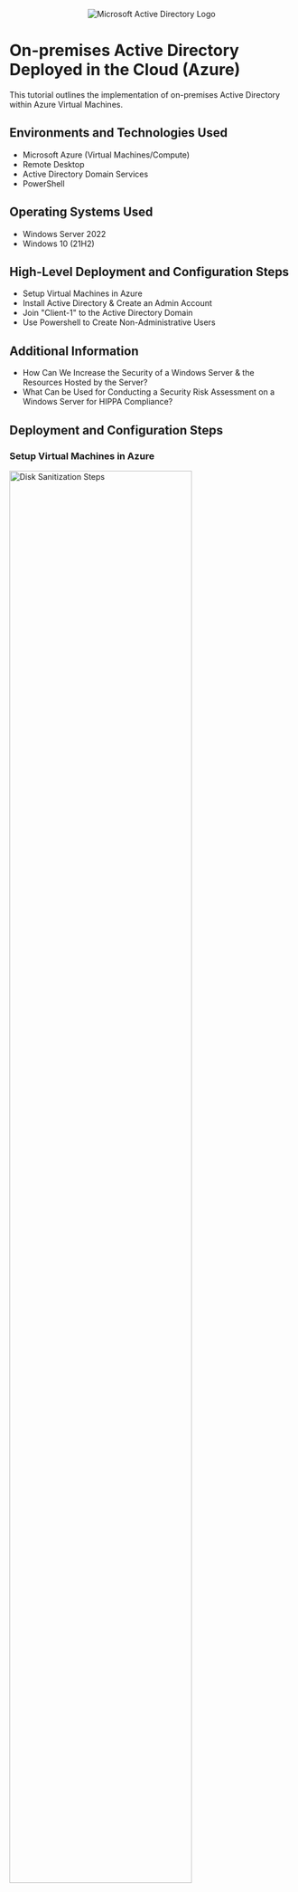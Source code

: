 <p align="center">
<img src="https://i.imgur.com/pU5A58S.png" alt="Microsoft Active Directory Logo"/>
</p>

<h1>On-premises Active Directory Deployed in the Cloud (Azure)</h1>
This tutorial outlines the implementation of on-premises Active Directory within Azure Virtual Machines.<br />



<h2>Environments and Technologies Used</h2>

- Microsoft Azure (Virtual Machines/Compute)
- Remote Desktop
- Active Directory Domain Services
- PowerShell

<h2>Operating Systems Used </h2>

- Windows Server 2022
- Windows 10 (21H2)

<h2>High-Level Deployment and Configuration Steps</h2>

- Setup Virtual Machines in Azure
- Install Active Directory & Create an Admin Account
- Join "Client-1" to the Active Directory Domain
- Use Powershell to Create Non-Administrative Users 

<h2>Additional Information</h2>

- How Can We Increase the Security of a Windows Server & the Resources Hosted by the Server?
- What Can be Used for Conducting a Security Risk Assessment on a Windows Server for HIPPA Compliance?
  
<h2>Deployment and Configuration Steps</h2>
<h3>Setup Virtual Machines in Azure</h3>
<p>
<img src="https://i.imgur.com/BmsB2eH.png" height="80%" width="80%" alt="Disk Sanitization Steps"/>
</p>
<p>
To set up our Active Directory environment, we need to create two virtual machines within Microsoft Azure. Create one virtual machine with Windows Server 2022 and name it DC-1, since this virtual machine will be our domain controller for Active Directory. Create another virtual machine with Windows 10 as the image and name it Client-1, since this virtual machine will simulate a computer that will be on Active Directory's domain in an organization. Before logging in to each virtual machine via Remote Desktop, change the DC-1's NIC private IP address to static so that the client's connection to the domain doesn't accidentally get lost. Additionally, make sure both virtual machines are in the same Resource Group and virtual network. Log in to DC-1 and go to the local windows firewall to enable ICMPv4 echo requests and replies so that Client-1 can communicate/connect to DC-1. 
</p>
<br />

<h3>Install Active Directory & Create an Admin Account</h3>
<p>
<img src="https://i.imgur.com/WfdYY3Y.png" height="80%" width="80%" alt="Disk Sanitization Steps"/>
</p>
<p>
To install Active Directory on DC-1, go to add roles on Server Manager and check off Active Directory Domain Services when prompted, and install (pictured above). Then, we have to actually make the DC-1 virtual machine a domain controller. To do this, click the yellow icon on server manager to display a screen that is shown below. From here, select a new forest and name it whatever you desire (in this example it will be mydomain.com). Once complete, restart the virtual machine and log back in. 
</p>
<img src="https://i.imgur.com/yRv0Sal.png" height="80%" width="80%" alt="Disk Sanitization Steps"/>
<br />

<p>
<img src="https://i.imgur.com/0FgxyAk.png" height="80%" width="80%" alt="Disk Sanitization Steps"/>
</p>
<p>
To create an administrative account in Active Directory, go to Tools in Server Manager and select Active Directory Users and Computers. From here create a new "user" with whatever name/username you desire (in this example the employee will be Jane Doe with jane_admin as its username). Once created, go to Properties on Jane and add her to the "Domain Admins" Security Group to give the account administrative privileges. Additionally, create two Organizational Units called "_EMPLOYEES" and "_ADMINS" to group different users. Log out of DC-1 and log back in with jane_admin to sign in as an admin in Active Directory.
</p>
<br />

<h3>Join "Client-1" to the Active Directory Domain</h3>
<p>
<img src="https://i.imgur.com/aU3m3OB.png" height="80%" width="80%" alt="Disk Sanitization Steps"/>
</p>
<p>
To join Client-1 to the Active Directory Domain (mydomain.com), change Client-1's DNS settings via Azure to map to DC-1's private IP address so that Client-1 recognizes mydomain.com (pictured above). Once changed, restart Client-1 on Azure and log in as the original user you created. Go to system settings and select "Rename this PC (advanced)", Change, and enter mydomain.com. The picture below is what will appear after joining Client-1 to the domain and will restart the virtual machine. Go back to DC-1 to see Client-1 appear in Active Directory under "Computers", then create another Organizational Unit named "_CLIENTS" and move Client-1 to this OU. 
</p>
<img src="https://i.imgur.com/BtkgPah.png" height="80%" width="80%" alt="Disk Sanitization Steps"/>
<br />

<h3>Use Powershell to Create Non-Administrative Users</h3>
<p>
<img src="https://i.imgur.com/5QIqSfa.png" height="80%" width="80%" alt="Disk Sanitization Steps"/>
</p>
<p>
Before creating non-administrative users in Active Directory, we need to allow non-administrative users to log in to Client-1. To do this, log in to the virtual machine as jane_admin since it is the administrative account and open system properties. Select Remote Desktop and then 'Select users that can remotely access this PC". Add Domain Users to this and select "OK", since domain users are a domain for every user that is created under Active Directory. 
</p>
<br />

<p>
<img src="https://i.imgur.com/bkJZNpR.png" height="80%" width="80%" alt="Disk Sanitization Steps"/>
</p>
<p>
To create non-administrative users in Active Directory, go back to the DC-1 virtual machine as jane_admin. Open Powershell ISE as an administrator, create a new file, and paste this script into it https://github.com/joshmadakor1/AD_PS/blob/master/Generate-Names-Create-Users.ps1. Select run (green arrow), and 10,000 users will be randomly generated, and put into the _EMPLOYEES Organizational Unit (note all have the password as Password1). You can now log into Client-1 with any of the new non-administrative users. Congratulations, you have successfully deployed Active Directory in a virtual environment!
</p>

<h3>How Can We Increase the Security of a Windows Server & the Resources Hosted by the Server?
</h3>
<p>
- Enable auditing for those accessing resources such as PHI hosted by the server, allowing administrators to see information on login attempts, resources accessed, etc. 
- Configure logs through Event Viewer to send out alerts if certain actions happen, such as if there is someone attempting to login from another country. You can also configure a SIEM so that all logs are aggregated to one place and further customized when you are alerted based on specified criteria. 
- Implement a patch management tool either from a third party or via Windows Server Update Services to schedule & plan to make security updates when they are released. 
- Configure role-based access control for users/groups on Active Directory to create a “least-privilege” environment. 
- Create password policies to ensure strong passwords, password rotations, locking-out procedures, and at least two-factor authentication (2FA) for maximum security of user accounts. 
- Encrypt all data hosted on the server, whether this is data at rest or in transit. Bitlocker is a tool that can implement encryption on the physical storage connected to the Windows Server. Installing backups of critical information such as PHI is beneficial in case of a ransomware attack or any malfunctions that may occur on the original hardware.
- Configure data loss prevention (DLP) & file integrity monitoring (FIM) to prevent PHI or any other personal information from leaving the secure enterprise network and to be notified if anyone is attempting to modify the integrity of critical files.
- Ensure that anti-virus/anti-malware protection is enabled on Windows Server. Windows Defender will conduct scans on the server and files to check if they match any signatures from known malware, then notify the administrator for further remediation. 
- Confirm with the manufacturer that the server is still receiving security support. If the server is at the end of service life (EOSL), plans need to be created to retire the server and purchase a new one that will be receiving continuous support. 
- Create an incident response & disaster recovery program. These will be extremely useful in the case that a malicious act is carried out on the server or the network that is connected to the server as well as if something physically happens to where the server is housed such as a natural disaster. These programs make everyone aware of the steps that will be carried out to ensure clear communication & responsiveness. 
</p>

<h3>What Can be Used for Conducting a Security Risk Assessment on a Windows Server for HIPPA Compliance? 
</h3>
<p>
- The Security Risk Assessment (SRA) tool from healthit.gov can be used to gather a risk assessment of your enterprise environment in relation to being in compliance with HIPPA regulations
- The questions that the SRA tool asks are based on HIPPA regulations and the NIST Cybersecurity Framework (CSF)
- References are provided for each question asked in relation to HIPPA or the NIST CSF. 
- You can also attach reports/documentation to the SRA tool file, such as vulnerability scans, penetration test results, & assets related to electronic protected health information (PHI). 
- This tool will also allow you to input remediation steps for vulnerabilities that the tool deems your environment at risk for based on your answers. This makes it easier for documentation purposes by keeping it all within the risk assessment. 
- At the end of the assessment, a risk score will be assessed as well as areas for review to guide you to reach HIPPA compliance in your environment. You may save the entire security risk assessment as a file to easily share it with others. 
- You can read more about it and download it here: https://www.healthit.gov/topic/privacy-security-and-hipaa/security-risk-assessment-tool</p>
<br />

